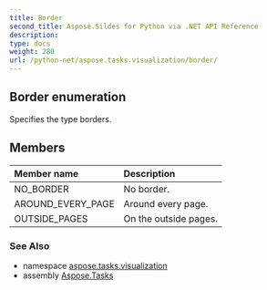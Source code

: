 ```yaml
---
title: Border
second_title: Aspose.Sildes for Python via .NET API Reference
description: 
type: docs
weight: 280
url: /python-net/aspose.tasks.visualization/border/
---
```


## Border enumeration

Specifies the type borders.

## Members
| Member name | Description |
| :- | :- |
|NO_BORDER|No border.|
|AROUND_EVERY_PAGE|Around every page.|
|OUTSIDE_PAGES|On the outside pages.|

### See Also

* namespace [aspose.tasks.visualization](/tasks/python-net/aspose.tasks.visualization/)
* assembly [Aspose.Tasks](/tasks/python-net/)


